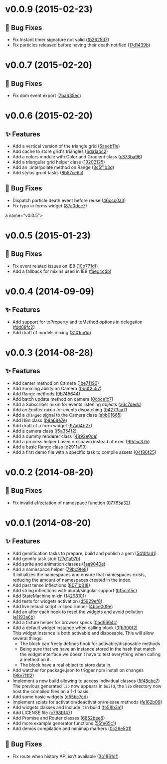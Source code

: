 <a name="v0.0.9"></a>
# v0.0.9 (2015-02-23)

## :bug: Bug Fixes

- Fix Instant timer signature not valid ([fb2625d7](https://github.com/abe33/agt.git/commit/fb2625d7eebffe302ad71b368edb09b6d8790c3f))
- Fix particles released before having their death notified ([17d1439b](https://github.com/abe33/agt.git/commit/17d1439b3d5924c534e8da7f3c17ab99910f39e7))

<a name="v0.0.7"></a>
# v0.0.7 (2015-02-20)

## :bug: Bug Fixes

- Fix dom event export ([7ba635ec](https://github.com/abe33/agt.git/commit/7ba635ec8fa575783483437998792546a4a7db72))

<a name="v0.0.6"></a>
# v0.0.6 (2015-02-20)

## :sparkles: Features

- Add a vertical version of the triangle grid ([6aeeb11e](https://github.com/abe33/agt.git/commit/6aeeb11e12d52e96c2b17379bd1f2d91a524535b))
- Add cache to store grid's triangles ([6da1a4c2](https://github.com/abe33/agt.git/commit/6da1a4c2f7ef22a076d694944f179f85fb5ad391))
- Add a colors module with Color and Gradient class ([c373ba96](https://github.com/abe33/agt.git/commit/c373ba9654646e34138990b555ccc6f0cbf2cbba))
- Add a triangular grid helper class ([19202125](https://github.com/abe33/agt.git/commit/19202125a9b100823a965c2b1376cbbc2f6966b9))
- Add an ::interpolate method on Range ([3c5f1b3d](https://github.com/abe33/agt.git/commit/3c5f1b3dbfccf9c833b7646613c4e94411e41a88))
- Add stylus grunt tasks ([8b57ce6c](https://github.com/abe33/agt.git/commit/8b57ce6cca070642c221697617c98ae1840443e5))

## :bug: Bug Fixes

- Dispatch particle death event before reuse ([46ccc0a3](https://github.com/abe33/agt.git/commit/46ccc0a3f61ee35678df829b4eeb859e102411e1))
- Fix typo in forms widget ([87a0dce7](https://github.com/abe33/agt.git/commit/87a0dce7b4777fc66901a5b31794bae923c43db0))

a name="v0.0.5"></a>
# v0.0.5 (2015-01-23)

## :bug: Bug Fixes

- Fix event related issues on IE8 ([10b771df](https://github.com/abe33/agt.git/commit/10b771dfb9a5809b2df9309d7f9b89762815ee65))
- Add a fallback for mixins used in IE8 ([faec4cdb](https://github.com/abe33/agt.git/commit/faec4cdb25e393c2e65e289ef4046cd117f46e96))

<a name="v0.0.4"></a>
# v0.0.4 (2014-09-09)

## :sparkles: Features

- Add support for toProperty and toMethod options in delegation ([fdd08fc2](https://github.com/abe33/agt.git/commit/fdd08fc29e6cd2404e62bc8fbd63e611c958e48e))
- Add draft of models mixing ([3101ce1d](https://github.com/abe33/agt.git/commit/3101ce1d855cdb40c088bcb7e5ce50a174fbb25b))

<a name="v0.0.3"></a>
# v0.0.3 (2014-08-28)

## :sparkles: Features

- Add center method on Camera ([1be71190](https://github.com/abe33/agt.git/commit/1be71190ed757bd44e768d11b694fbc88d55a282))
- Add zooming ability on Camera ([bb6f2557](https://github.com/abe33/agt.git/commit/bb6f2557b51793a49d66c95428ef3b99a258453b))
- Add Range methods ([9b745644](https://github.com/abe33/agt.git/commit/9b74564445451a7aaaf7d994f60291d9be0dc648))
- Add batch update method on camera ([0cbce1c7](https://github.com/abe33/agt.git/commit/0cbce1c7bf1ed05e3ff91df5144584fd34982ae6))
- Add a Subscriber mixin for events listening objects ([a6c7dedc](https://github.com/abe33/agt.git/commit/a6c7dedcfb13696768a9b28f36afe6434db0a7fb))
- Add an Emitter mixin for events dispatching ([04273aa7](https://github.com/abe33/agt.git/commit/04273aa7f89ed5fb7c1da33662fb8196d77545fa))
- Add a `changed` signal to the Camera class ([abb01665](https://github.com/abe33/agt.git/commit/abb0166543af9c66771b797b5cc7af0e10e61fc5))
- Add I18n class ([b8a68e7e](https://github.com/abe33/agt.git/commit/b8a68e7ef7d828f3d188e72454a03d5335af30bb))
- Add draft of a form widget ([97a04b27](https://github.com/abe33/agt.git/commit/97a04b27a83843281592589ac42f9e5b76667e74))
- Add a camera class ([f5a354f2](https://github.com/abe33/agt.git/commit/f5a354f2891f5c05209afbbd59b4ee40800e49da))
- Add a dummy renderer class ([4892e0de](https://github.com/abe33/agt.git/commit/4892e0de46e76dc1d69c15b457c87707ed2d4fd2))
- Add a process helper based on spawn instead of exec ([90c5c37b](https://github.com/abe33/agt.git/commit/90c5c37ba02e0226afc08884e18692a86f7a0533))
- Add a basic Range class ([d2911a99](https://github.com/abe33/agt.git/commit/d2911a99563a772023012e742739460786509ceb))
- Add a first demo file with a specific task to compile assets ([04f86f25](https://github.com/abe33/agt.git/commit/04f86f257cb93574eb6796d06b0fad57d7015343))

<a name="v0.0.2"></a>
# v0.0.2 (2014-08-20)

## :bug: Bug Fixes

- Fix invalid affectation of namespace function ([07765a32](https://github.com/abe33/agt.git/commit/07765a3252f343e3d26a2c921a69c1b7b7767391))

<a name="v0.0.1"></a>
# v0.0.1 (2014-08-20)

## :sparkles: Features

- Add gemification tasks to prepare, build and publish a gem ([5410fa41](https://github.com/abe33/agt.git/commit/5410fa411ef3ab702c0df3b11a7fc8a082acaaed))
- Add gemify task stub ([27d1a97b](https://github.com/abe33/agt.git/commit/27d1a97b81934db93fc35b14134828577dd780b1))
- Add sprite and animation classes ([1aa9040e](https://github.com/abe33/agt.git/commit/1aa9040ee77931008362a30bd23ef8bd5ad3209a))
- Add a namespace helper ([79bc9fe8](https://github.com/abe33/agt.git/commit/79bc9fe8e85b1b861f54fa7fa3da1acecfc6fb18))  <br>It initializes the namespaces and ensure that namespaces
  exists, reducing the amount of namespaces created in the index.
- Add past tense inflections ([8071b818](https://github.com/abe33/agt.git/commit/8071b8189932d17ec8bd4bb97e0ec580db1c9954))
- Add string inflections with plural/singular support ([bf5ca15c](https://github.com/abe33/agt.git/commit/bf5ca15cf1e2ff5cd4b84a278c24500606ff1766))
- Add StateMachine mixin ([14298101](https://github.com/abe33/agt.git/commit/142981016649677cbf91876d54e5e7782249ae99))
- Add tests for widgets activation ([d5929ef8](https://github.com/abe33/agt.git/commit/d5929ef86d4466b76900bc2233e34597dbb4f2e4))
- Add live reload script in spec runner ([4bce009e](https://github.com/abe33/agt.git/commit/4bce009e3547050266443d4bd294c304fd6db589))
- Add an after each hook to reset the widgets and avoid pollution ([e1193a6b](https://github.com/abe33/agt.git/commit/e1193a6b5b4045ab3541079e5ad310826ebced92))
- Add a fixture helper for browser specs ([0ad6664c](https://github.com/abe33/agt.git/commit/0ad6664c870f1644bf8aa9066556f0feaf76ddf1))
- Add a default widget instance when calling block ([3fb300f2](https://github.com/abe33/agt.git/commit/3fb300f2ae93e65f21764dd59f9e780434bcbbde))  <br>This widget instance is both activable and disposable.
  This will allow several things:
  - The block can freely defines hook for activable/disposable methods
  - Being sure that we have an instance stored in the hash that match the
  widget interface we doesn’t have to test everything when calling a
  method on it.
  - The block have a real object to store data in.
- Add watcher for package.json to trigger npm install on changes ([98e711f2](https://github.com/abe33/agt.git/commit/98e711f269199f14d0ccf42e708740fc9895d720))
- Implement a new build allowing to access individual classes ([5f48cbc7](https://github.com/abe33/agt.git/commit/5f48cbc7ac7ce188743ce47019d6ba568a02e18d))  <br>The previous generated `lib` now appears in `build`, the `lib`
  directory now host the compiled files on a 1-1 basis.
- Add some basic widgets ([d55bc7cd](https://github.com/abe33/agt.git/commit/d55bc7cd6139aa3e85fd92b375599137e43bb77d))
- Implement splats for activation/deactivation/release methods ([fe162b09](https://github.com/abe33/agt.git/commit/fe162b09b353f86ce9ff05593074e37083ad053b))
- Add widgets classes and include it in build ([fe58b3a1](https://github.com/abe33/agt.git/commit/fe58b3a1c036a0de24635004ca2dedcbd7e71110))
- Add LICENSE file ([c798b147](https://github.com/abe33/agt.git/commit/c798b147ac6e6f19b59e0d359c6a643522ae49eb))
- Add Promise and Router classes ([6852bee8](https://github.com/abe33/agt.git/commit/6852bee8310e4c809c532cc7769361bc6e481cd4))
- Add more example generator functions ([55fe65c1](https://github.com/abe33/agt.git/commit/55fe65c189f2ef0d15edbde2d3607253438192ed))
- Add demos compilation and minimap markers ([0c26e501](https://github.com/abe33/agt.git/commit/0c26e501b1272568923883c93b12d038dfe87ce4))

## :bug: Bug Fixes

- Fix route when history API isn't available ([3b1861df](https://github.com/abe33/agt.git/commit/3b1861df019279b564decc09e337e225ca1fbed7))
